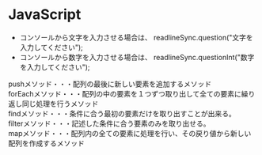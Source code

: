 # JavaScript
- コンソールから文字を入力させる場合は、 readlineSync.question("文字を入力してください");　　
- コンソールから数字を入力させる場合は、 readlineSync.questionInt("数字を入力してください");  　

pushメソッド・・・配列の最後に新しい要素を追加するメソッド  
forEachメソッド・・・配列の中の要素を１つずつ取り出して全ての要素に繰り返し同じ処理を行うメソッド  
findメソッド・・・条件に合う最初の要素だけを取り出すことが出来る。  
filterメソッド・・・記述した条件に合う要素のみを取り出せる。  
mapメソッド・・・配列内の全ての要素に処理を行い、その戻り値から新しい配列を作成するメソッド
